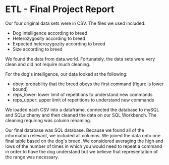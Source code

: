 # ETL - Final Project Report

Our four original data sets were in CSV. The files we used included:

  - Dog intelligence according to breed
  - Heterozygosity according to breed
  - Expected heterozygozity according to breed 
  - Size according to breed

We found the data from data.world. Fortunately, the data sets were very clean and did not require much cleaning. 

For the dog's intelligence, our data looked at the following:

  - obey: probability that the breed obeys the first command (figure is lower bound)
  - reps_lower: lower limit of repetitions to understand new commands
  - reps_upper: upper limit of repetitions to understand new commands

We loaded each CSV into a dataframe, connected the database to mySQL and SQLalchemy and then cleaned the data on our SQL Workbench. The cleaning requiring was column renaming. 

Our final database was SQL database. Because we found all of the information relevant, we included all columns. We joined the data onto one final table based on the dog's breed. We considered averaging the high and lows of the number of times in which you would need to repeat a command in order to have the dog understand but we believe that representation of the range was necessary.



